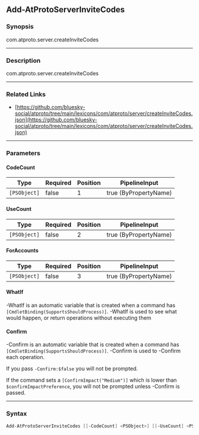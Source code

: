 Add-AtProtoServerInviteCodes
----------------------------




### Synopsis
com.atproto.server.createInviteCodes



---


### Description

com.atproto.server.createInviteCodes



---


### Related Links
* [https://github.com/bluesky-social/atproto/tree/main/lexicons/com/atproto/server/createInviteCodes.json](https://github.com/bluesky-social/atproto/tree/main/lexicons/com/atproto/server/createInviteCodes.json)





---


### Parameters
#### **CodeCount**




|Type        |Required|Position|PipelineInput        |
|------------|--------|--------|---------------------|
|`[PSObject]`|false   |1       |true (ByPropertyName)|



#### **UseCount**




|Type        |Required|Position|PipelineInput        |
|------------|--------|--------|---------------------|
|`[PSObject]`|false   |2       |true (ByPropertyName)|



#### **ForAccounts**




|Type        |Required|Position|PipelineInput        |
|------------|--------|--------|---------------------|
|`[PSObject]`|false   |3       |true (ByPropertyName)|



#### **WhatIf**
-WhatIf is an automatic variable that is created when a command has ```[CmdletBinding(SupportsShouldProcess)]```.
-WhatIf is used to see what would happen, or return operations without executing them
#### **Confirm**
-Confirm is an automatic variable that is created when a command has ```[CmdletBinding(SupportsShouldProcess)]```.
-Confirm is used to -Confirm each operation.

If you pass ```-Confirm:$false``` you will not be prompted.


If the command sets a ```[ConfirmImpact("Medium")]``` which is lower than ```$confirmImpactPreference```, you will not be prompted unless -Confirm is passed.



---


### Syntax
```PowerShell
Add-AtProtoServerInviteCodes [[-CodeCount] <PSObject>] [[-UseCount] <PSObject>] [[-ForAccounts] <PSObject>] [-WhatIf] [-Confirm] [<CommonParameters>]
```

